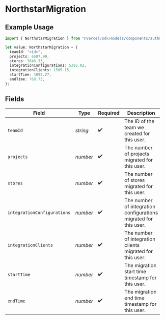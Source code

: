 # NorthstarMigration

## Example Usage

```typescript
import { NorthstarMigration } from "@vercel/sdk/models/components/authuser.js";

let value: NorthstarMigration = {
  teamId: "<id>",
  projects: 6607.99,
  stores: 7646.33,
  integrationConfigurations: 5395.02,
  integrationClients: 1585.15,
  startTime: 4095.27,
  endTime: 768.73,
};
```

## Fields

| Field                                                            | Type                                                             | Required                                                         | Description                                                      |
| ---------------------------------------------------------------- | ---------------------------------------------------------------- | ---------------------------------------------------------------- | ---------------------------------------------------------------- |
| `teamId`                                                         | *string*                                                         | :heavy_check_mark:                                               | The ID of the team we created for this user.                     |
| `projects`                                                       | *number*                                                         | :heavy_check_mark:                                               | The number of projects migrated for this user.                   |
| `stores`                                                         | *number*                                                         | :heavy_check_mark:                                               | The number of stores migrated for this user.                     |
| `integrationConfigurations`                                      | *number*                                                         | :heavy_check_mark:                                               | The number of integration configurations migrated for this user. |
| `integrationClients`                                             | *number*                                                         | :heavy_check_mark:                                               | The number of integration clients migrated for this user.        |
| `startTime`                                                      | *number*                                                         | :heavy_check_mark:                                               | The migration start time timestamp for this user.                |
| `endTime`                                                        | *number*                                                         | :heavy_check_mark:                                               | The migration end time timestamp for this user.                  |